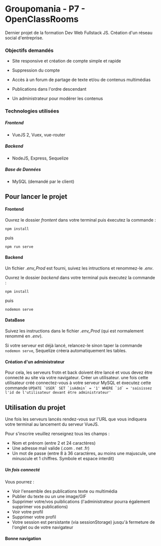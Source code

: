 # Groupomania - P7 - OpenClassRooms

Dernier projet de la formation Dev Web Fullstack JS.
Création d'un réseau social d'entreprise.


### Objectifs demandés

* Site responsive et création de compte simple et rapide

* Suppression du compte

* Accès à un forum de partage de texte et/ou de contenus multimédias

* Publications dans l'ordre descendant

* Un administrateur pour modérer les contenus

### Technologies utilisées

##### Frontend

* VueJS 2, Vuex, vue-router 

##### Backend

* NodeJS, Express, Sequelize

##### Base de Données

* MySQL (demandé par le client)

## Pour lancer le projet

#### Frontend

Ouvrez le dossier *frontent* dans votre terminal puis éxecutez la commande :

`npm install`

puis

`npm run serve`

#### Backend 

Un fichier *.env_Prod* est fourni, suivez les intructions et renommez-le *.env*.

Ouvrez le dossier *backend* dans votre terminal puis éxecutez la commande :

`npm install`

puis

`nodemon serve`

#### DataBase

Suivez les instructions dans le fichier *.env_Prod* (qui est normalement renommé en *.env*).

Si votre serveur est déjà lancé, relancez-le sinon taper la commande `nodemon serve`, Sequelize créera automatiquement les tables. 

#### Création d'un administrateur 

Pour cela, les serveurs frotn et back doivent être lancé et vous devez être connecté au site via votre navigateur. Créer un utilisateur. une fois cette utilisateur créé connectez-vous à votre serveur MySQL et éxecutez cette commande ```UPDATE `USER` SET `isAdmin` = '1' WHERE `id` = 'saisissez l'id de l'utilisateur devant être administrateur'```

## Utilisation du projet

Une fois les serveurs lancés rendez-vous sur l'URL que vous indiquera votre terminal au lancement du serveur VueJS.

Pour s'inscrire veuillez renseignez tous les champs :

* Nom et prénom (entre 2 et 24 caractères)
* Une adresse mail valide (.com . net .fr)
* Un mot de passe (entre 8 à 36 caractères, au moins une majuscule, une minuscule et 1 chiffres. Symbole et espace interdit)

##### Un fois connecté

Vous pourrez :

* Voir l'ensemble des publications texte ou multimédia
* Publier du texte ou un une image/GIF
* Supprimer votre/vos puiblications (l'administrateur pourra également supprimer vos publications)
* Voir votre profil
* Supprimer votre profil
* Votre session est persistante (via sessionStorage) jusqu'à fermeture de l'onglet ou de votre navigateur 


#### Bonne navigation 